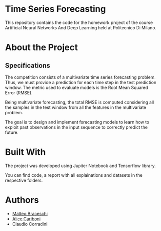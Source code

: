 # Time Series Forecasting
This repository contains the code for the homework project of the course Artificial Neural Networks And Deep Learning held at Politecnico Di Milano.

# About the Project

## Specifications

The competition consists of a multivariate time series forecasting problem. Thus, we must provide a prediction for each time step in the test prediction window. 
The metric used to evaluate models is the Root Mean Squared Error (RMSE). 

Being multivariate forecasting, the total RMSE is computed considering all the samples in the test window from all the features in the multivariate problem.

The goal is to design and implement forecasting models to learn how to exploit past observations in the input sequence to correctly predict the future. 


# Built With

The project was developed using Jupiter Notebook and Tensorflow library.

You can find code, a report with all explainations and datasets in the respective folders.

# Authors 

* [Matteo Braceschi](https://github.com/matteobraceschi)
* [Alice Cariboni](https://github.com/A1iceCariboni)
* Claudio Corradini
